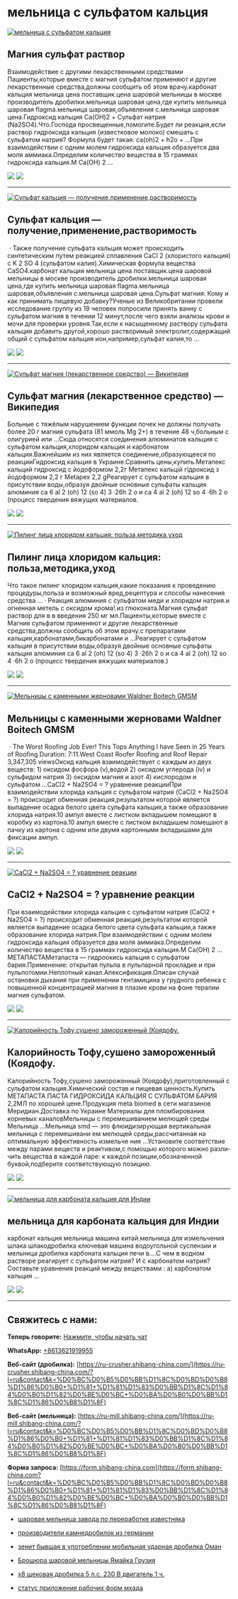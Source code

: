 # мельница с сульфатом кальция

<a href="https://swt.shibang-china.com/?l=ru&img&k=%D0%BC%D0%B5%D0%BB%D1%8C%D0%BD%D0%B8%D1%86%D0%B0+%D1%81+%D1%81%D1%83%D0%BB%D1%8C%D1%84%D0%B0%D1%82%D0%BE%D0%BC+%D0%BA%D0%B0%D0%BB%D1%8C%D1%86%D0%B8%D1%8F" target="_blank">![мельница с сульфатом кальция](http://static.shibang-china.com/all-800x300/395.jpg)</a>

## Магния сульфат раствор
Взаимодействие с другими лекарственными средствами Пациенты,которые вместе с магния сульфатом применяют и другие лекарственные средства,должны сообщить об этом врачу.карбонат кальция мельница цена поставщик.цена шаровой мельницы в москве производитель дробилки.мельница шаровая цена,где купить мельница шаровая flagma.мельница шаровая,объявления с.мельница шаровая цена.Гидроксид кальция Ca(OH)2 + Сульфат натрия (Na2SO4).Что.Господа просвещенные,помогите.Будет ли реакция,если раствор гидроксида кальция (известковое молоко) смешать с сульфатом натрия? Формула будет такая: ca(oh)2 + h2o + …При взаимодействии с одним молем гидроксида кальция образуется два моля аммиака.Определим количество вещества в 15 граммах гидроксида кальция.М Са(ОН) 2 …


<a href="https://whatsapp.shibangsoft.com/WhatsApp.php" target="_blank" title="WhatsApp">![](http://static.shibang-china.com/icon/whatsapp.png)</a> <a href="https://swt.shibang-china.com/?l=ru&icon&k=%D0%BC%D0%B5%D0%BB%D1%8C%D0%BD%D0%B8%D1%86%D0%B0+%D1%81+%D1%81%D1%83%D0%BB%D1%8C%D1%84%D0%B0%D1%82%D0%BE%D0%BC+%D0%BA%D0%B0%D0%BB%D1%8C%D1%86%D0%B8%D1%8F" target="_blank">![](http://static.shibang-china.com/icon/chat-ru.png)</a>

---

<a href="https://swt.shibang-china.com/?l=ru&img&k=%D0%BC%D0%B5%D0%BB%D1%8C%D0%BD%D0%B8%D1%86%D0%B0+%D1%81+%D1%81%D1%83%D0%BB%D1%8C%D1%84%D0%B0%D1%82%D0%BE%D0%BC+%D0%BA%D0%B0%D0%BB%D1%8C%D1%86%D0%B8%D1%8F" target="_blank">![Сульфат кальция — получение,применение,растворимость](http://static.shibang-china.com/all-800x300/1265.jpg)</a>

## Сульфат кальция — получение,применение,растворимость
&nbsp;&#0183;&#32;Также получение сульфата кальция может происходить синтетическим путем реакцией сплавления CaCl 2 (хлористого кальция) с K 2 SO 4 (сульфатом калия).Химическая формула вещества CaSO4.карбонат кальция мельница цена поставщик.цена шаровой мельницы в москве производитель дробилки.мельница шаровая цена,где купить мельница шаровая flagma.мельница шаровая,объявления с.мельница шаровая цена.Сульфат магния: Кому и как принимать пищевую добавку?Ученые из Великобритании провели исследование группу из 19 человек попросили принять ванну с сульфатом магния в течении 12 минут,после чего взяли анализы крови и мочи для проверки уровня.Так,если к насыщенному раствору сульфата кальция добавить другой,хорошо растворимый электролит,содержащий общий с сульфатом кальция ион,например,сульфат калия,то …


<a href="https://whatsapp.shibangsoft.com/WhatsApp.php" target="_blank" title="WhatsApp">![](http://static.shibang-china.com/icon/whatsapp.png)</a> <a href="https://swt.shibang-china.com/?l=ru&icon&k=%D0%BC%D0%B5%D0%BB%D1%8C%D0%BD%D0%B8%D1%86%D0%B0+%D1%81+%D1%81%D1%83%D0%BB%D1%8C%D1%84%D0%B0%D1%82%D0%BE%D0%BC+%D0%BA%D0%B0%D0%BB%D1%8C%D1%86%D0%B8%D1%8F" target="_blank">![](http://static.shibang-china.com/icon/chat-ru.png)</a>

---

<a href="https://swt.shibang-china.com/?l=ru&img&k=%D0%BC%D0%B5%D0%BB%D1%8C%D0%BD%D0%B8%D1%86%D0%B0+%D1%81+%D1%81%D1%83%D0%BB%D1%8C%D1%84%D0%B0%D1%82%D0%BE%D0%BC+%D0%BA%D0%B0%D0%BB%D1%8C%D1%86%D0%B8%D1%8F" target="_blank">![Сульфат магния (лекарственное средство) — Википедия](http://static.shibang-china.com/all-800x300/364.jpg)</a>

## Сульфат магния (лекарственное средство) — Википедия
Больные с тяжёлым нарушением функции почек не должны получать более 20 г магния сульфата (81 ммоль Mg 2+) в течение 48 ч,больным с олигурией или …Сюда относятся соединения алюминатов кальция с сульфатом кальция,хлоридом кальция и карбонатом кальция.Важнейшим из них является соединение,образующееся по реакцииГидроксид кальция в Украине.Сравнить цены,купить.Метапекс кальций гидроксид с йодоформом 2,2г Метапекс кальцій гідроксид з йодоформом 2,2 г Metapex 2,2 gРеагирует с сульфатом кальция в присутствии воды,образуя двойные основные сульфаты кальция алюминия ca 6 al 2 (oh) 12 (so 4) 3 &#183;26h 2 o и ca 4 al 2 (oh) 12 so 4 &#183;6h 2 o (процесс твердения вяжущих материалов.


<a href="https://whatsapp.shibangsoft.com/WhatsApp.php" target="_blank" title="WhatsApp">![](http://static.shibang-china.com/icon/whatsapp.png)</a> <a href="https://swt.shibang-china.com/?l=ru&icon&k=%D0%BC%D0%B5%D0%BB%D1%8C%D0%BD%D0%B8%D1%86%D0%B0+%D1%81+%D1%81%D1%83%D0%BB%D1%8C%D1%84%D0%B0%D1%82%D0%BE%D0%BC+%D0%BA%D0%B0%D0%BB%D1%8C%D1%86%D0%B8%D1%8F" target="_blank">![](http://static.shibang-china.com/icon/chat-ru.png)</a>

---

<a href="https://swt.shibang-china.com/?l=ru&img&k=%D0%BC%D0%B5%D0%BB%D1%8C%D0%BD%D0%B8%D1%86%D0%B0+%D1%81+%D1%81%D1%83%D0%BB%D1%8C%D1%84%D0%B0%D1%82%D0%BE%D0%BC+%D0%BA%D0%B0%D0%BB%D1%8C%D1%86%D0%B8%D1%8F" target="_blank">![Пилинг лица хлоридом кальция: польза,методика,уход](http://static.shibang-china.com/all-800x300/1162.jpg)</a>

## Пилинг лица хлоридом кальция: польза,методика,уход
Что такое пилинг хлоридом кальция,какие показания к проведению процедуры,польза и возможный вред,рецептура и способы нанесения средства …&nbsp;&#0183;&#32;Реакция алюминия с сульфатом меди и хлоридом натрия.и огненная метель с оксидом хрома!.из глюконата.Магния сульфат раствор для в в введения 250 мг мл.Пациенты,которые вместе с Магния сульфатом применяют и другие лекарственные средства,должны сообщить об этом врачу.с препаратами кальция,карбонатами,бикарбонатами и …Реагирует с сульфатом кальция в присутствии воды,образуя двойные основные сульфаты кальция алюминия ca 6 al 2 (oh) 12 (so 4) 3 &#183;26h 2 o и ca 4 al 2 (oh) 12 so 4 &#183;6h 2 o (процесс твердения вяжущих материалов.)


<a href="https://whatsapp.shibangsoft.com/WhatsApp.php" target="_blank" title="WhatsApp">![](http://static.shibang-china.com/icon/whatsapp.png)</a> <a href="https://swt.shibang-china.com/?l=ru&icon&k=%D0%BC%D0%B5%D0%BB%D1%8C%D0%BD%D0%B8%D1%86%D0%B0+%D1%81+%D1%81%D1%83%D0%BB%D1%8C%D1%84%D0%B0%D1%82%D0%BE%D0%BC+%D0%BA%D0%B0%D0%BB%D1%8C%D1%86%D0%B8%D1%8F" target="_blank">![](http://static.shibang-china.com/icon/chat-ru.png)</a>

---

<a href="https://swt.shibang-china.com/?l=ru&img&k=%D0%BC%D0%B5%D0%BB%D1%8C%D0%BD%D0%B8%D1%86%D0%B0+%D1%81+%D1%81%D1%83%D0%BB%D1%8C%D1%84%D0%B0%D1%82%D0%BE%D0%BC+%D0%BA%D0%B0%D0%BB%D1%8C%D1%86%D0%B8%D1%8F" target="_blank">![Мельницы с каменными жерновами Waldner Boitech GMSM](http://static.shibang-china.com/all-800x300/192.jpg)</a>

## Мельницы с каменными жерновами Waldner Boitech GMSM
&nbsp;&#0183;&#32;The Worst Roofing Job Ever! This Tops Anything I have Seen in 25 Years of Roofing Duration: 7:11.West Coast Roofer Roofing and Roof Repair 3,347,305 viewsОксид кальция взаимодействует с каждым из двух веществ: 1) оксидом фосфора (v),водой 2) оксидом углерода (iv) и сульфидом натрия 3) оксидом магния и азот 4) кислородом и сульфатом …CaCl2 + Na2SO4 = ? уравнение реакцииПри взаимодействии хлорида кальция с сульфатом натрия (CaCl2 + Na2SO4 = ?) происходит обменная реакция,результатом которой является выпадение осадка белого цвета сульфата кальция,а также образование хлорида натрия.10 ампул вместе с листком вкладышем помещают в коробку из картона.10 ампул вместе с листком вкладышем помещают в пачку из картона с одним или двумя картонными вкладышами для фиксации ампул.


<a href="https://whatsapp.shibangsoft.com/WhatsApp.php" target="_blank" title="WhatsApp">![](http://static.shibang-china.com/icon/whatsapp.png)</a> <a href="https://swt.shibang-china.com/?l=ru&icon&k=%D0%BC%D0%B5%D0%BB%D1%8C%D0%BD%D0%B8%D1%86%D0%B0+%D1%81+%D1%81%D1%83%D0%BB%D1%8C%D1%84%D0%B0%D1%82%D0%BE%D0%BC+%D0%BA%D0%B0%D0%BB%D1%8C%D1%86%D0%B8%D1%8F" target="_blank">![](http://static.shibang-china.com/icon/chat-ru.png)</a>

---

<a href="https://swt.shibang-china.com/?l=ru&img&k=%D0%BC%D0%B5%D0%BB%D1%8C%D0%BD%D0%B8%D1%86%D0%B0+%D1%81+%D1%81%D1%83%D0%BB%D1%8C%D1%84%D0%B0%D1%82%D0%BE%D0%BC+%D0%BA%D0%B0%D0%BB%D1%8C%D1%86%D0%B8%D1%8F" target="_blank">![CaCl2 + Na2SO4 = ? уравнение реакции](http://static.shibang-china.com/all-800x300/1458.jpg)</a>

## CaCl2 + Na2SO4 = ? уравнение реакции
При взаимодействии хлорида кальция с сульфатом натрия (CaCl2 + Na2SO4 = ?) происходит обменная реакция,результатом которой является выпадение осадка белого цвета сульфата кальция,а также образование хлорида натрия.При взаимодействии с одним молем гидроксида кальция образуется два моля аммиака.Определим количество вещества в 15 граммах гидроксида кальция.М Са(ОН) 2 …МЕТАПАСТАМетапаста — гидроокись кальция с сульфатом бария.Применение: открытая пульпа в пульпарной прокладке и при пульпотомии.Неплотный канал.Апексификация.Описан случай остановки дыхания при применении гентамицина у грудного ребенка с повышенной концентрацией магния в плазме крови на фоне терапии магния сульфатом.


<a href="https://whatsapp.shibangsoft.com/WhatsApp.php" target="_blank" title="WhatsApp">![](http://static.shibang-china.com/icon/whatsapp.png)</a> <a href="https://swt.shibang-china.com/?l=ru&icon&k=%D0%BC%D0%B5%D0%BB%D1%8C%D0%BD%D0%B8%D1%86%D0%B0+%D1%81+%D1%81%D1%83%D0%BB%D1%8C%D1%84%D0%B0%D1%82%D0%BE%D0%BC+%D0%BA%D0%B0%D0%BB%D1%8C%D1%86%D0%B8%D1%8F" target="_blank">![](http://static.shibang-china.com/icon/chat-ru.png)</a>

---

<a href="https://swt.shibang-china.com/?l=ru&img&k=%D0%BC%D0%B5%D0%BB%D1%8C%D0%BD%D0%B8%D1%86%D0%B0+%D1%81+%D1%81%D1%83%D0%BB%D1%8C%D1%84%D0%B0%D1%82%D0%BE%D0%BC+%D0%BA%D0%B0%D0%BB%D1%8C%D1%86%D0%B8%D1%8F" target="_blank">![Калорийность Тофу,сушено замороженный (Коядофу.](http://static.shibang-china.com/all-800x300/1098.jpg)</a>

## Калорийность Тофу,сушено замороженный (Коядофу.
Калорийность Тофу,сушено замороженный (Коядофу),приготовленный с сульфатом кальция.Химический состав и пищевая ценность.Купить МЕТАПАСТА ПАСТА ГИДРОКСИДА КАЛЬЦИЯ С СУЛЬФАТОМ БАРИЯ 2,2МЛ по хорошей цене.Продукция meta biomed в сети магазинов Меридиан.Доставка по Украине Материалы для пломбирования корневых каналовМельницы с перемешиванием мелющей среды Мельница …Мельница smd — это флюидизирующая вертикальная мельница с перемешивани ем мелющей среды,рассчитанная на оптимальную эффективность измельче ния …Установите со&#173;от&#173;вет&#173;ствие между па&#173;ра&#173;ми ве&#173;ществ и реактивом,с по&#173;мо&#173;щью ко&#173;то&#173;ро&#173;го можно раз&#173;ли&#173;чить ве&#173;ще&#173;ства в каж&#173;дой паре: к каждой позиции,обозначенной буквой,подберите соответствующую позицию.


<a href="https://whatsapp.shibangsoft.com/WhatsApp.php" target="_blank" title="WhatsApp">![](http://static.shibang-china.com/icon/whatsapp.png)</a> <a href="https://swt.shibang-china.com/?l=ru&icon&k=%D0%BC%D0%B5%D0%BB%D1%8C%D0%BD%D0%B8%D1%86%D0%B0+%D1%81+%D1%81%D1%83%D0%BB%D1%8C%D1%84%D0%B0%D1%82%D0%BE%D0%BC+%D0%BA%D0%B0%D0%BB%D1%8C%D1%86%D0%B8%D1%8F" target="_blank">![](http://static.shibang-china.com/icon/chat-ru.png)</a>

---

<a href="https://swt.shibang-china.com/?l=ru&img&k=%D0%BC%D0%B5%D0%BB%D1%8C%D0%BD%D0%B8%D1%86%D0%B0+%D1%81+%D1%81%D1%83%D0%BB%D1%8C%D1%84%D0%B0%D1%82%D0%BE%D0%BC+%D0%BA%D0%B0%D0%BB%D1%8C%D1%86%D0%B8%D1%8F" target="_blank">![мельница для карбоната кальция для Индии](http://static.shibang-china.com/all-800x300/1445.jpg)</a>

## мельница для карбоната кальция для Индии
карбонат кальция мельница машина китай.мельница для измельчения шлака шлакодробилка ключевая машина водоугольной суспензии и мельница дробилка карбоната кальция печи в.…С чем в водном растворе реагирует с сульфатом натрия? И с карбонатом натрия? Составьте уравнения реакций между веществами : а) карбонатом кальция …

<a href="https://whatsapp.shibangsoft.com/WhatsApp.php" target="_blank" title="WhatsApp">![](http://static.shibang-china.com/icon/whatsapp.png)</a> <a href="https://swt.shibang-china.com/?l=ru&icon&k=%D0%BC%D0%B5%D0%BB%D1%8C%D0%BD%D0%B8%D1%86%D0%B0+%D1%81+%D1%81%D1%83%D0%BB%D1%8C%D1%84%D0%B0%D1%82%D0%BE%D0%BC+%D0%BA%D0%B0%D0%BB%D1%8C%D1%86%D0%B8%D1%8F" target="_blank">![](http://static.shibang-china.com/icon/chat-ru.png)</a>

---
## Свяжитесь с нами:

**Теперь говорите:** [Нажмите, чтобы начать чат](https://swt.shibang-china.com?l=ru&contact&k=%D0%BC%D0%B5%D0%BB%D1%8C%D0%BD%D0%B8%D1%86%D0%B0+%D1%81+%D1%81%D1%83%D0%BB%D1%8C%D1%84%D0%B0%D1%82%D0%BE%D0%BC+%D0%BA%D0%B0%D0%BB%D1%8C%D1%86%D0%B8%D1%8F)

**WhatsApp:**  [+8613621919955](https://whatsapp.shibangsoft.com/WhatsApp.php)

**Веб-сайт (дробилка):** [https://ru-crusher.shibang-china.com/](https://ru-crusher.shibang-china.com/?l=ru&contact&k=%D0%BC%D0%B5%D0%BB%D1%8C%D0%BD%D0%B8%D1%86%D0%B0+%D1%81+%D1%81%D1%83%D0%BB%D1%8C%D1%84%D0%B0%D1%82%D0%BE%D0%BC+%D0%BA%D0%B0%D0%BB%D1%8C%D1%86%D0%B8%D1%8F)

**Веб-сайт (мельница):** [https://ru-mill.shibang-china.com/](https://ru-mill.shibang-china.com/?l=ru&contact&k=%D0%BC%D0%B5%D0%BB%D1%8C%D0%BD%D0%B8%D1%86%D0%B0+%D1%81+%D1%81%D1%83%D0%BB%D1%8C%D1%84%D0%B0%D1%82%D0%BE%D0%BC+%D0%BA%D0%B0%D0%BB%D1%8C%D1%86%D0%B8%D1%8F)

**Форма запроса:** [https://form.shibang-china.com](https://form.shibang-china.com?l=ru&contact&k=%D0%BC%D0%B5%D0%BB%D1%8C%D0%BD%D0%B8%D1%86%D0%B0+%D1%81+%D1%81%D1%83%D0%BB%D1%8C%D1%84%D0%B0%D1%82%D0%BE%D0%BC+%D0%BA%D0%B0%D0%BB%D1%8C%D1%86%D0%B8%D1%8F)

* [шаровая мельница завода по переработке известняка](../131/%D1%88%D0%B0%D1%80%D0%BE%D0%B2%D0%B0%D1%8F%20%D0%BC%D0%B5%D0%BB%D1%8C%D0%BD%D0%B8%D1%86%D0%B0%20%D0%B7%D0%B0%D0%B2%D0%BE%D0%B4%D0%B0%20%D0%BF%D0%BE%20%D0%BF%D0%B5%D1%80%D0%B5%D1%80%D0%B0%D0%B1%D0%BE%D1%82%D0%BA%D0%B5%20%D0%B8%D0%B7%D0%B2%D0%B5%D1%81%D1%82%D0%BD%D1%8F%D0%BA%D0%B0.md)

* [производители камнедробилок из германии](../134/%D0%BF%D1%80%D0%BE%D0%B8%D0%B7%D0%B2%D0%BE%D0%B4%D0%B8%D1%82%D0%B5%D0%BB%D0%B8%20%D0%BA%D0%B0%D0%BC%D0%BD%D0%B5%D0%B4%D1%80%D0%BE%D0%B1%D0%B8%D0%BB%D0%BE%D0%BA%20%D0%B8%D0%B7%20%D0%B3%D0%B5%D1%80%D0%BC%D0%B0%D0%BD%D0%B8%D0%B8.md)

* [зенит бывшая в употреблении мобильная ударная дробилка Оман](../131/%D0%B7%D0%B5%D0%BD%D0%B8%D1%82%20%D0%B1%D1%8B%D0%B2%D1%88%D0%B0%D1%8F%20%D0%B2%20%D1%83%D0%BF%D0%BE%D1%82%D1%80%D0%B5%D0%B1%D0%BB%D0%B5%D0%BD%D0%B8%D0%B8%20%D0%BC%D0%BE%D0%B1%D0%B8%D0%BB%D1%8C%D0%BD%D0%B0%D1%8F%20%D1%83%D0%B4%D0%B0%D1%80%D0%BD%D0%B0%D1%8F%20%D0%B4%D1%80%D0%BE%D0%B1%D0%B8%D0%BB%D0%BA%D0%B0%20%D0%9E%D0%BC%D0%B0%D0%BD.md)

* [Брошюра шаровой мельницы Ямайка Грузия](../132/%D0%91%D1%80%D0%BE%D1%88%D1%8E%D1%80%D0%B0%20%D1%88%D0%B0%D1%80%D0%BE%D0%B2%D0%BE%D0%B9%20%D0%BC%D0%B5%D0%BB%D1%8C%D0%BD%D0%B8%D1%86%D1%8B%20%D0%AF%D0%BC%D0%B0%D0%B9%D0%BA%D0%B0%20%D0%93%D1%80%D1%83%D0%B7%D0%B8%D1%8F.md)

* [x8 щековая дробилка 5 л.с. 230 В двигатель 1 ч.](../134/x8%20%D1%89%D0%B5%D0%BA%D0%BE%D0%B2%D0%B0%D1%8F%20%D0%B4%D1%80%D0%BE%D0%B1%D0%B8%D0%BB%D0%BA%D0%B0%205%20%D0%BB.%D1%81.%20230%20%D0%92%20%D0%B4%D0%B2%D0%B8%D0%B3%D0%B0%D1%82%D0%B5%D0%BB%D1%8C%201%20%D1%87..md)

* [статус приложения рабочих форм мхада](../131/%D1%81%D1%82%D0%B0%D1%82%D1%83%D1%81%20%D0%BF%D1%80%D0%B8%D0%BB%D0%BE%D0%B6%D0%B5%D0%BD%D0%B8%D1%8F%20%D1%80%D0%B0%D0%B1%D0%BE%D1%87%D0%B8%D1%85%20%D1%84%D0%BE%D1%80%D0%BC%20%D0%BC%D1%85%D0%B0%D0%B4%D0%B0.md)